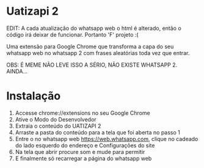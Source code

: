 # Uatizapi 2

EDIT: A cada atualização do whatsapp web o html é alterado, então o código irá deixar de funcionar. Portanto 'F' projeto :(

Uma extensão para Google Chrome que transforma a capa do seu whatsapp web no whatsapp 2 com frases aleatórias toda vez que entrar.

OBS: É MEME NÃO LEVE ISSO A SÉRIO, NÃO EXISTE WHATSAPP 2. AINDA...

# Instalação
1. Accesse chrome://extensions no seu Google Chrome
2. Ative o Modo do Desenvolvedor
3. Extraia o conteúdo do UATIZAPI 2
4. Arraste a pasta do conteúdo para a tela que foi aberta no passo 1
5. Entre o no whatsapp web https://web.whatsapp.com, clique no cadeado do lado esquerdo do endereço e Configurações do site
6. Na tela que abrir procure som e mude para permitir
7. E finalmente só recarregar a página do whatsapp web
